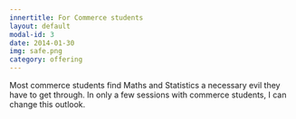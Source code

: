 ```yaml
---
innertitle: For Commerce students
layout: default
modal-id: 3
date: 2014-01-30
img: safe.png
category: offering
---
```


Most commerce students find Maths and Statistics a necessary evil they have to get through.  In only a few sessions with commerce students, I can change this outlook.